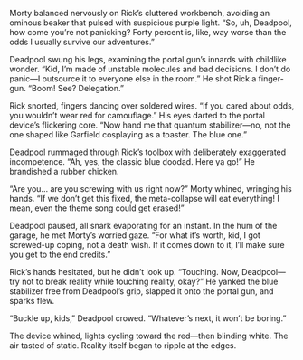 Morty balanced nervously on Rick’s cluttered workbench, avoiding an ominous beaker that pulsed with suspicious purple light. “So, uh, Deadpool, how come you’re not panicking? Forty percent is, like, way worse than the odds I usually survive our adventures.”

Deadpool swung his legs, examining the portal gun’s innards with childlike wonder. “Kid, I’m made of unstable molecules and bad decisions. I don’t do panic—I outsource it to everyone else in the room.” He shot Rick a finger-gun. “Boom! See? Delegation.”

Rick snorted, fingers dancing over soldered wires. “If you cared about odds, you wouldn’t wear red for camouflage.” His eyes darted to the portal device’s flickering core. “Now hand me that quantum stabilizer—no, not the one shaped like Garfield cosplaying as a toaster. The blue one.”

Deadpool rummaged through Rick’s toolbox with deliberately exaggerated incompetence. “Ah, yes, the classic blue doodad. Here ya go!” He brandished a rubber chicken.

“Are you… are you screwing with us right now?” Morty whined, wringing his hands. “If we don’t get this fixed, the meta-collapse will eat everything! I mean, even the theme song could get erased!”

Deadpool paused, all snark evaporating for an instant. In the hum of the garage, he met Morty’s worried gaze. “For what it’s worth, kid, I got screwed-up coping, not a death wish. If it comes down to it, I’ll make sure you get to the end credits.”

Rick’s hands hesitated, but he didn’t look up. “Touching. Now, Deadpool—try not to break reality while touching reality, okay?” He yanked the blue stabilizer free from Deadpool’s grip, slapped it onto the portal gun, and sparks flew.

“Buckle up, kids,” Deadpool crowed. “Whatever’s next, it won’t be boring.”

The device whined, lights cycling toward the red—then blinding white. The air tasted of static. Reality itself began to ripple at the edges.